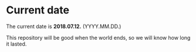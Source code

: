 # Current date

The current date is **2018.07.12.** (YYYY.MM.DD.)

This repository will be good when the world ends, so we will know how long it lasted.